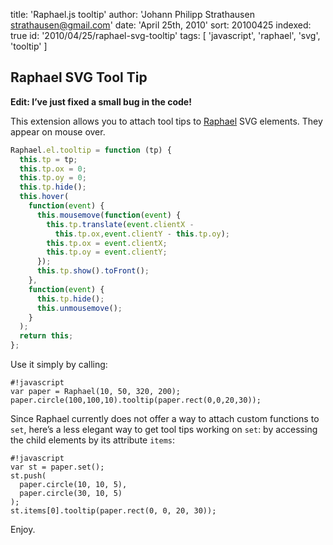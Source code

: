 title: 'Raphael.js tooltip'
author: 'Johann Philipp Strathausen <strathausen@gmail.com>'
date: 'April 25th, 2010'
sort: 20100425
indexed: true
id: '2010/04/25/raphael-svg-tooltip'
tags: [ 'javascript', 'raphael', 'svg', 'tooltip' ]


## Raphael SVG Tool Tip

<b>Edit: I’ve just fixed a small bug in the code!</b>

This extension allows you to attach tool tips to <a href="http://raphaeljs.com">Raphael</a> SVG elements. They appear on mouse over.

```javascript
Raphael.el.tooltip = function (tp) {
  this.tp = tp;
  this.tp.ox = 0;
  this.tp.oy = 0;
  this.tp.hide();
  this.hover(
    function(event) { 
      this.mousemove(function(event) { 
        this.tp.translate(event.clientX - 
          this.tp.ox,event.clientY - this.tp.oy);
        this.tp.ox = event.clientX;
        this.tp.oy = event.clientY;
      });
      this.tp.show().toFront();
    }, 
    function(event) {
      this.tp.hide();
      this.unmousemove();
    }
  );
  return this;
};
```

Use it simply by calling:

    #!javascript
    var paper = Raphael(10, 50, 320, 200);
    paper.circle(100,100,10).tooltip(paper.rect(0,0,20,30));

Since Raphael currently does not offer a way to attach custom functions to <code>set</code>, here’s a less elegant way to get tool tips working on <code>set</code>: by accessing the child elements by its attribute <code>items</code>:

    #!javascript
    var st = paper.set();
    st.push(
      paper.circle(10, 10, 5),
      paper.circle(30, 10, 5)
    );
    st.items[0].tooltip(paper.rect(0, 0, 20, 30));

Enjoy.
